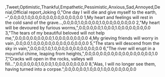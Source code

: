 ,Tweet,Optimistic,Thankful,Empathetic,Pessimistic,Anxious,Sad,Annoyed,Denial,Official report,Joking
0,"One day I will die and give myself to the earth, –",0.0,0.0,1.0,0.0,0.0,0.0,0.0,0.0,0.0,0.0
1,My heart and feelings will rest in the cold sand of the grave…,0.0,0.0,1.0,0.0,0.0,1.0,0.0,0.0,0.0,0.0
2,"My heart will be devoured by furious worms,",0.0,0.0,0.0,1.0,0.0,1.0,0.0,0.0,0.0,0.0
3,"The tears of my beautiful beloved will not help me,",0.0,0.0,0.0,0.0,0.0,1.0,0.0,0.0,0.0,0.0
4,My grieving friends will worry in vain.,0.0,0.0,1.0,0.0,0.0,0.0,0.0,0.0,0.0,0.0
5,"The stars will descend from the sky in vain,",0.0,0.0,1.0,1.0,0.0,0.0,0.0,0.0,0.0,0.0
6,"The river will erupt in a mournful chime, leaping from heights,",0.0,0.0,0.0,0.0,0.0,0.0,0.0,0.0,0.0,1.0
7,"Cracks will open in the rocks, valleys will fill…",0.0,0.0,0.0,1.0,0.0,1.0,0.0,0.0,0.0,0.0
8,"Alas, I will no longer see them, having turned into a corpse.",0.0,0.0,0.0,1.0,0.0,1.0,0.0,0.0,0.0,0.0
